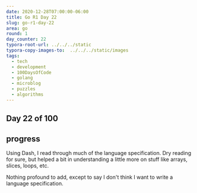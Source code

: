 ```yaml
---
date: 2020-12-28T07:00:00-06:00
title: Go R1 Day 22
slug: go-r1-day-22
area: go
round: 1
day_counter: 22
typora-root-url: ../../../static
typora-copy-images-to:  ../../../static/images
tags:
  - tech
  - development
  - 100DaysOfCode
  - golang
  - microblog
  - puzzles
  - algorithms
---
```


## Day 22 of 100

## progress

Using Dash, I read through much of the language specification.
Dry reading for sure, but helped a bit in understanding a little more on stuff like arrays, slices, loops, etc.

Nothing profound to add, except to say I don't think I want to write a language specification.
